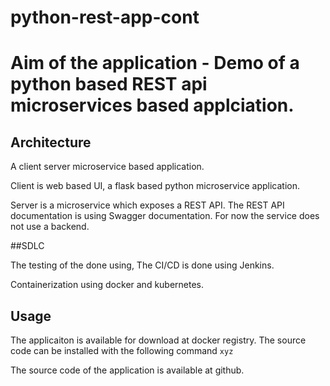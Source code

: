 # python-rest-app-cont

# Aim of the application - Demo of a python based REST api microservices based applciation. 

## Architecture
A client server microservice based application. 

Client is web based UI, a flask based python microservice application. 

Server is a microservice which exposes a REST API.  The REST API documentation is using Swagger documentation. 
For now the service does not use a backend. 

##SDLC

The testing of the done using, The CI/CD is done using Jenkins. 

Containerization using docker and kubernetes. 


## Usage
The applicaiton is available for download at docker registry. 
The source code can be installed with the following command `xyz`

The source code of the application is available at github. 





